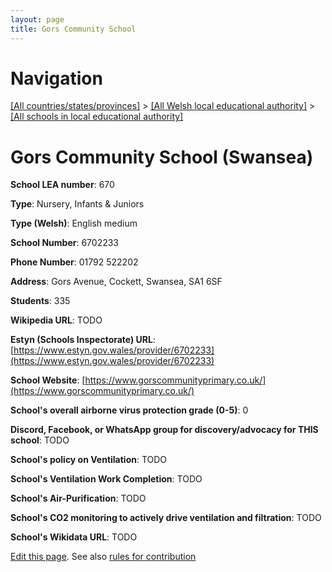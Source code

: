 ```yaml
---
layout: page
title: Gors Community School
---
```

# Navigation

[[All countries/states/provinces]](../../..) > [[All Welsh local educational authority]](../..) > [[All schools in local educational authority]](..)

# Gors Community School (Swansea)

**School LEA number**: 670

**Type**: Nursery, Infants & Juniors

**Type (Welsh)**: English medium

**School Number**: 6702233

**Phone Number**: 01792 522202

**Address**: Gors Avenue, Cockett, Swansea, SA1 6SF

**Students**: 335

**Wikipedia URL**: TODO

**Estyn (Schools Inspectorate) URL**: [https://www.estyn.gov.wales/provider/6702233](https://www.estyn.gov.wales/provider/6702233)

**School Website**: [https://www.gorscommunityprimary.co.uk/](https://www.gorscommunityprimary.co.uk/)

**School's overall airborne virus protection grade (0-5)**: 0

**Discord, Facebook, or WhatsApp group for discovery/advocacy for THIS school**: TODO

**School's policy on Ventilation**: TODO

**School's Ventilation Work Completion**: TODO

**School's Air-Purification**: TODO

**School's CO2 monitoring to actively drive ventilation and filtration**: TODO

**School's Wikidata URL**: TODO




[Edit this page](https://github.com/ventilate-schools/Wales/edit/prif/./Swansea/Gors_Community_School.md). See also [rules for contribution](../../../contribution-rules/)